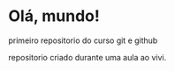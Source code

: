 # Olá, mundo!
 primeiro repositorio do curso git e github

 repositorio criado durante uma aula ao vivi.
